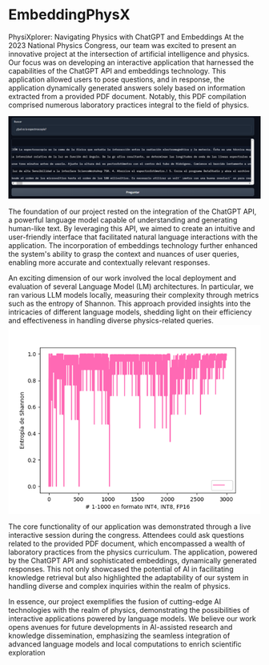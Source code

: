 # EmbeddingPhysX
PhysiXplorer: Navigating Physics with ChatGPT and Embeddings
At the 2023 National Physics Congress, our team was excited to present an innovative project at the intersection of artificial intelligence and physics. Our focus was on developing an interactive application that harnessed the capabilities of the ChatGPT API and embeddings technology. This application allowed users to pose questions, and in response, the application dynamically generated answers solely based on information extracted from a provided PDF document. Notably, this PDF compilation comprised numerous laboratory practices integral to the field of physics.

![alt text](https://github.com/LuisAlfonsoGarciaCamacho/EmbeddingPhysX/blob/39dfc52add398cd5170ecabe152ade9f5cf48af7/gradio.png)

The foundation of our project rested on the integration of the ChatGPT API, a powerful language model capable of understanding and generating human-like text. By leveraging this API, we aimed to create an intuitive and user-friendly interface that facilitated natural language interactions with the application. The incorporation of embeddings technology further enhanced the system's ability to grasp the context and nuances of user queries, enabling more accurate and contextually relevant responses.

An exciting dimension of our work involved the local deployment and evaluation of several Language Model (LM) architectures. In particular, we ran various LLM models locally, measuring their complexity through metrics such as the entropy of Shannon. This approach provided insights into the intricacies of different language models, shedding light on their efficiency and effectiveness in handling diverse physics-related queries.
![alt text](https://github.com/LuisAlfonsoGarciaCamacho/EmbeddingPhysX/blob/39dfc52add398cd5170ecabe152ade9f5cf48af7/1000.png)


The core functionality of our application was demonstrated through a live interactive session during the congress. Attendees could ask questions related to the provided PDF document, which encompassed a wealth of laboratory practices from the physics curriculum. The application, powered by the ChatGPT API and sophisticated embeddings, dynamically generated responses. This not only showcased the potential of AI in facilitating knowledge retrieval but also highlighted the adaptability of our system in handling diverse and complex inquiries within the realm of physics.

In essence, our project exemplifies the fusion of cutting-edge AI technologies with the realm of physics, demonstrating the possibilities of interactive applications powered by language models. We believe our work opens avenues for future developments in AI-assisted research and knowledge dissemination, emphasizing the seamless integration of advanced language models and local computations to enrich scientific exploration
